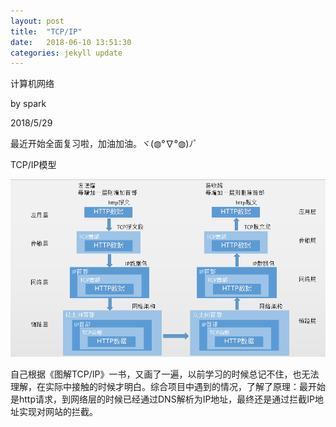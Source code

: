 ```yaml
---
layout: post
title:  "TCP/IP"
date:   2018-06-10 13:51:30
categories: jekyll update
---
```


计算机网络

by spark 

2018/5/29

最近开始全面复习啦，加油加油。ヾ(◍°∇°◍)ﾉﾞ

TCP/IP模型

![](\image\tcpip.png)

自己根据《图解TCP/IP》一书，又画了一遍，以前学习的时候总记不住，也无法理解，在实际中接触的时候才明白。综合项目中遇到的情况，了解了原理：最开始是http请求，到网络层的时候已经通过DNS解析为IP地址，最终还是通过拦截IP地址实现对网站的拦截。